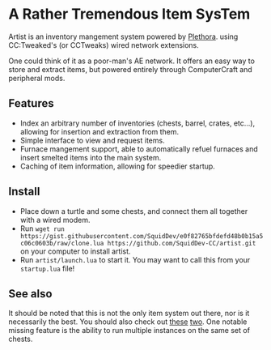 # A Rather Tremendous Item SysTem
Artist is an inventory mangement system powered by [Plethora][plethora]. using
CC:Tweaked's (or CCTweaks) wired network extensions.

One could think of it as a poor-man's AE network. It offers an easy way to store
and extract items, but powered entirely through ComputerCraft and peripheral
mods.

## Features
 - Index an arbitrary number of inventories (chests, barrel, crates, etc...),
   allowing for insertion and extraction from them.
 - Simple interface to view and request items.
 - Furnace mangement support, able to automatically refuel furnaces and insert
   smelted items into the main system.
 - Caching of item information, allowing for speedier startup.

## Install
 - Place down a turtle and some chests, and connect them all together with a wired modem.
 - Run `wget run https://gist.githubusercontent.com/SquidDev/e0f82765bfdefd48b0b15a5c06c0603b/raw/clone.lua https://github.com/SquidDev-CC/artist.git` on your computer to install artist.
 - Run `artist/launch.lua` to start it. You may want to call this from your `startup.lua` file!
## See also
It should be noted that this is not the only item system out there, nor is it
necessarily the best. You should also check out [these][turtlegistics]
[two][roger]. One notable missing feature is the ability to run multiple
instances on the same set of chests.

[plethora]: https://minecraft.curseforge.com/projects/plethora-peripherals "See Plethora on CurseForge"
[turtlegistics]: https://github.com/apemanzilla/turtlegistics "Tutlegistics on GitHub"
[roger]: http://www.computercraft.info/forums2/index.php?/topic/28438- "roger109z's item system on the CCF"
